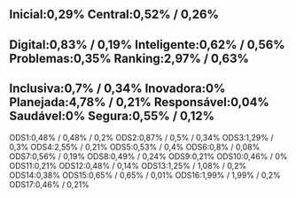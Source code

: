 Inicial:0,29%
Central:0,52% / 0,26%
-----
Digital:0,83% / 0,19%
Inteligente:0,62% / 0,56%
Problemas:0,35%
Ranking:2,97% / 0,63%
-----
Inclusiva:0,7% / 0,34%
Inovadora:0%
Planejada:4,78% / 0,21%
Responsável:0,04%
Saudável:0%
Segura:0,55% / 0,12%
-----
ODS1:0,48% / 0,48% / 0,2%
ODS2:0,87% / 0,5% / 0,34%
ODS3:1,29% / 0,3%
ODS4:2,55% / 0,21%
ODS5:0,53% / 0,4% 
ODS6:0,8% / 0,08%
ODS7:0,56% / 0,19%
ODS8:0,49% / 0,24%
ODS9:0,21%
ODS10:0,46% / 0%
ODS11:0,21%
ODS12:0,48% / 0,14%
ODS13:1,25% / 1,08% / 0,2%
ODS14:0,38%
ODS15:0,65% / 0,65% / 0,01%
ODS16:1,99% / 1,99% / 0,2%
ODS17:0,46% / 0,21%
